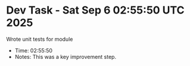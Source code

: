 # Dev Task - Sat Sep  6 02:55:50 UTC 2025
Wrote unit tests for module
- Time: 02:55:50
- Notes: This was a key improvement step.
